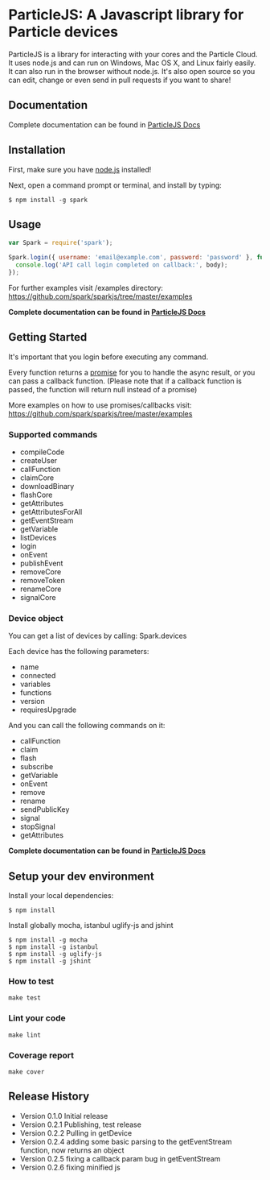 ParticleJS: A Javascript library for Particle devices
=======

ParticleJS is a library for interacting with your cores and the Particle Cloud.
It uses node.js and can run on Windows, Mac OS X, and Linux fairly easily. It can also run in the browser without node.js.
It's also open source so you can edit, change or even send in pull requests if you want to share!

## Documentation

Complete documentation can be found in [ParticleJS Docs](http://docs.particle.io/core/javascript/)

## Installation

First, make sure you have [node.js](http://nodejs.org/) installed!

Next, open a command prompt or terminal, and install by typing:

```shell
$ npm install -g spark
```

## Usage

```javascript
var Spark = require('spark');

Spark.login({ username: 'email@example.com', password: 'password' }, function(err, body) {
  console.log('API call login completed on callback:', body);
});
```

For further examples visit /examples directory: https://github.com/spark/sparkjs/tree/master/examples

**Complete documentation can be found in [ParticleJS Docs](http://docs.particle.io/core/javascript/)**

## Getting Started

It's important that you login before executing any command.

Every function returns a [promise](http://promisesaplus.com/) for you to handle the async result, or you can pass a callback function.
(Please note that if a callback function is passed, the function will return null instead of a promise)

More examples on how to use promises/callbacks visit: https://github.com/spark/sparkjs/tree/master/examples

### Supported commands

* compileCode
* createUser
* callFunction
* claimCore
* downloadBinary
* flashCore
* getAttributes
* getAttributesForAll
* getEventStream
* getVariable
* listDevices
* login
* onEvent
* publishEvent
* removeCore
* removeToken
* renameCore
* signalCore

### Device object

You can get a list of devices by calling: Spark.devices

Each device has the following parameters:

* name
* connected
* variables
* functions
* version
* requiresUpgrade

And you can call the following commands on it:

* callFunction
* claim
* flash
* subscribe
* getVariable
* onEvent
* remove
* rename
* sendPublicKey
* signal
* stopSignal
* getAttributes

**Complete documentation can be found in [ParticleJS Docs](http://docs.particle.io/core/javascript/)**

## Setup your dev environment

Install your local dependencies:

```shell
$ npm install
```

Install globally mocha, istanbul uglify-js and jshint

```shell
$ npm install -g mocha
$ npm install -g istanbul
$ npm install -g uglify-js
$ npm install -g jshint
```

### How to test

`make test`

### Lint your code

`make lint`

### Coverage report

`make cover`

## Release History

- Version 0.1.0 Initial release
- Version 0.2.1 Publishing, test release
- Version 0.2.2 Pulling in getDevice
- Version 0.2.4 adding some basic parsing to the getEventStream function, now returns an object
- Version 0.2.5 fixing a callback param bug in getEventStream
- Version 0.2.6 fixing minified js
